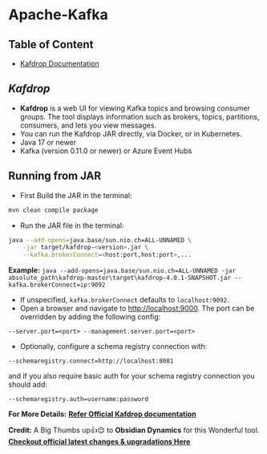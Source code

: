 # Apache-Kafka

## Table of Content

* [Kafdrop Documentation](#kafdrop)


## _Kafdrop_
- **Kafdrop** is a web UI for viewing Kafka topics and browsing consumer groups. The tool displays information such as brokers, topics, partitions, consumers, and lets you view messages.
- You can run the Kafdrop JAR directly, via Docker, or in Kubernetes.
- Java 17 or newer
- Kafka (version 0.11.0 or newer) or Azure Event Hubs 

## Running from JAR

* First Build the JAR in the terminal:
```sh
mvn clean compile package
```
* Run the JAR file in the terminal:
```sh
java --add-opens=java.base/sun.nio.ch=ALL-UNNAMED \
    -jar target/kafdrop-<version>.jar \
    --kafka.brokerConnect=<host:port,host:port>,...
```
**Example:** `java --add-opens=java.base/sun.nio.ch=ALL-UNNAMED -jar absolute_path\kafdrop-master\target\kafdrop-4.0.1-SNAPSHOT.jar --kafka.brokerConnect=ip:9092`
* If unspecified, `kafka.brokerConnect` defaults to `localhost:9092`.
* Open a browser and navigate to [http://localhost:9000](http://localhost:9000). The port can be overridden by adding the following config:

```
--server.port=<port> --management.server.port=<port>
```

* Optionally, configure a schema registry connection with:
```
--schemaregistry.connect=http://localhost:8081
```
and if you also require basic auth for your schema registry connection you should add:
```
--schemaregistry.auth=username:password
```

**For More Details:** [**Refer Official Kafdrop documentation**](https://github.com/srvcode/Kafka-A2Z-Repo/blob/master/kafdrop-master/README.md) 

**Credit:** A Big Thumbs up👍😌  to **Obsidian Dynamics** for this Wonderful tool. [**Checkout official latest changes & upgradations Here**](https://github.com/obsidiandynamics/kafdrop)











